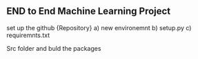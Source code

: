 ## END to End Machine Learning Project
 set up the github {Repository}
 a) new environemnt
 b) setup.py
 c) requiremnts.txt


Src folder and buld the packages